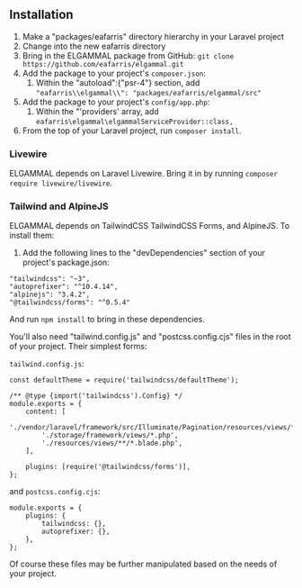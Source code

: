 ## Installation

1. Make a "packages/eafarris" directory hierarchy in your Laravel project
2. Change into the new eafarris directory
3. Bring in the ELGAMMAL package from GitHub: `git clone https://github.com/eafarris/elgammal.git`
4. Add the package to your project's `composer.json`:
    1. Within the "autoload":{"psr-4"} section, add `"eafarris\\elgammal\\": "packages/eafarris/elgammal/src"`
5. Add the package to your project's `config/app.php`:
    1. Within the "'providers' array, add `eafarris\elgammal\elgammalServiceProvider::class,`
6. From the top of your Laravel project, run `composer install`.

### Livewire

ELGAMMAL depends on Laravel Livewire. Bring it in by running `composer require livewire/livewire`.

### Tailwind and AlpineJS

ELGAMMAL depends on TailwindCSS TailwindCSS Forms, and AlpineJS. To install them:

1. Add the following lines to the "devDependencies" section of your project's package.json:

```
"tailwindcss": "~3",
"autoprefixer": "^10.4.14",
"alpinejs": "3.4.2",
"@tailwindcss/forms": "^0.5.4"
```

And run `npm install` to bring in these dependencies.

You'll also need "tailwind.config.js" and "postcss.config.cjs" files in the root of your project. Their simplest forms:

`tailwind.config.js`:

```
const defaultTheme = require('tailwindcss/defaultTheme');

/** @type {import('tailwindcss').Config} */
module.exports = {
    content: [
        './vendor/laravel/framework/src/Illuminate/Pagination/resources/views/*.blade.php',
        './storage/framework/views/*.php',
        './resources/views/**/*.blade.php',
    ],

    plugins: [require('@tailwindcss/forms')],
};
```

and `postcss.config.cjs`:

```
module.exports = {
    plugins: {
        tailwindcss: {},
        autoprefixer: {},
    },
};
```

Of course these files may be further manipulated based on the needs of your project.
